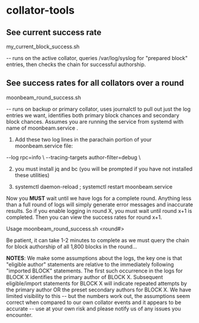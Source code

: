 # collator-tools

## See current success rate ##

  my_current_block_success.sh 

-- runs on the active collator, queries /var/log/syslog for "prepared block" entries, then checks the chain for successful authorship.

## See success rates for all collators over a round ##

  moonbeam_round_success.sh 

-- runs on backup or primary collator, uses journalctl to pull out just the log entries we want, identifies both primary block chances and secondary block chances. Assumes you are running the service from systemd with name of moonbeam.service .

1) Add these two log lines in the parachain portion of your moonbeam.service file:

  --log rpc=info \\
  --tracing-targets author-filter=debug \

2) you must install jq and bc (you will be prompted if you have not installed these utilities)

3) systemctl daemon-reload ; systemctl restart moonbeam.service

Now you **MUST** wait until we have logs for a complete round. Anything less than a full round of logs will simply generate error messages and inaccurate results.  So if you enable logging in round X, you must wait until round x+1 is completed. Then you can view the success rates for round x+1.

Usage moonbeam_round_success.sh <round#>

Be patient, it can take 1-2 minutes to complete as we must query the chain for block authorship of all 1,800 blocks in the round…

**NOTES**: We make some assumptions about the logs, the key one is that "eligible author" statements are relative to the immediately following "imported BLOCK" statements. The first such occurrence in the logs for BLOCK X identifies the primary author of BLOCK X. Subsequent eligible/import statements for BLOCK X will indicate repeated attempts by the primary author OR the preset secondary authors for BLOCK X. We have limited visibility to this -- but the numbers work out, the assumptions seem correct when compared to our own collator events and it appears to be accurate -- use at your own risk and please notify us of any issues you encounter.

